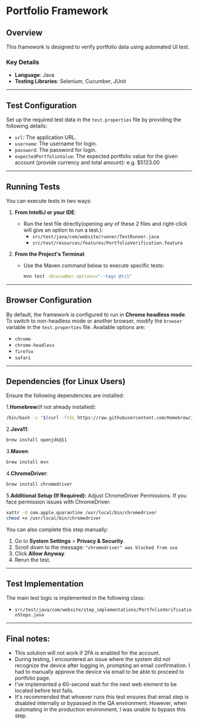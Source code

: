 # Portfolio Framework

## Overview
This framework is designed to verify portfolio data using automated UI test.

### **Key Details**
- **Language**: Java
- **Testing Libraries**: Selenium, Cucumber, JUnit

---

## **Test Configuration**
Set up the required test data in the `test.properties` file by providing the following details:
- `url`: The application URL.
- `username`: The username for login.
- `password`: The password for login.
- `expectedPortfolioValue`: The expected portfolio value for the given account (provide currency and total amount): e.g. $5123.00

---

## **Running Tests**
You can execute tests in two ways:

1. **From IntelliJ or your IDE**:
    - Run the test file directly(opening any of these 2 files and right-click will give an option to run a test.):
        - `src/test/java/com/website/runner/TestRunner.java`
        - `src/test/resources/features/PortfolioVerification.feature`

2. **From the Project's Terminal**:
    - Use the Maven command below to execute specific tests:
      ```bash
      mvn test -Dcucumber.options="--tags @tc1"
      ```
---    
## **Browser Configuration**
By default, the framework is configured to run in **Chrome headless mode**.  
To switch to non-headless mode or another browser, modify the `browser` variable in the `test.properties` file. Available options are:
- `chrome`
- `chrome-headless`
- `firefox`
- `safari`

---

## **Dependencies (for Linux Users)**
Ensure the following dependencies are installed:

1.**Homebrew**(if not already installed):
   ```bash
   /bin/bash -c "$(curl -fsSL https://raw.githubusercontent.com/Homebrew/install/HEAD/install.sh)"
   ```
2.**Java11**:
   ```bash
   brew install openjdk@11
   ```
3.**Maven**:
   ```bash
   brew install mvn
   ```
4.**ChromeDriver**:
   ```bash
   brew install chromedriver
   ```
5.**Additional Setup (If Required):**
   Adjust ChromeDriver Permissions.
   If you face permission issues with ChromeDriver:
   ```bash
   xattr -d com.apple.quarantine /usr/local/bin/chromedriver
   chmod +x /usr/local/bin/chromedriver
   ```
You can also complete this step manually:
1. Go to **System Settings** > **Privacy & Security**.
2. Scroll down to the message: `"chromedriver" was blocked from use`
3. Click **Allow Anyway**.
4. Rerun the test.
---

## **Test Implementation**
The main test logic is implemented in the following class:
- `src/test/java/com/website/step_implementations/PortfolioVerificationSteps.java`

---
## **Final notes:**
- This solution will not work if 2FA is enabled for the account.
- During testing, I encountered an issue where the system did not recognize the device after logging in, prompting an email confirmation. I had to manually approve the device via email to be able to proceed to portfolio page.
- I've implemented a 60-second wait for the next web element to be located before test fails.
- It's recommended that whoever runs this test ensures that email step is disabled internally or bypassed in the QA environment. However, when automating in the production environment, I was unable to bypass this step.


